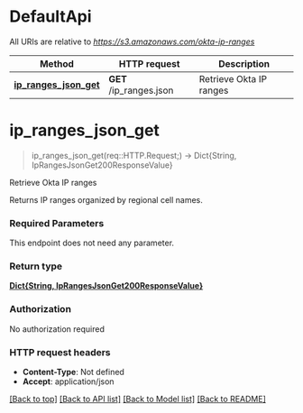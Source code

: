 # DefaultApi

All URIs are relative to *https://s3.amazonaws.com/okta-ip-ranges*

Method | HTTP request | Description
------------- | ------------- | -------------
[**ip_ranges_json_get**](DefaultApi.md#ip_ranges_json_get) | **GET** /ip_ranges.json | Retrieve Okta IP ranges


# **ip_ranges_json_get**
> ip_ranges_json_get(req::HTTP.Request;) -> Dict{String, IpRangesJsonGet200ResponseValue}

Retrieve Okta IP ranges

Returns IP ranges organized by regional cell names.

### Required Parameters
This endpoint does not need any parameter.

### Return type

[**Dict{String, IpRangesJsonGet200ResponseValue}**](IpRangesJsonGet200ResponseValue.md)

### Authorization

No authorization required

### HTTP request headers

 - **Content-Type**: Not defined
 - **Accept**: application/json

[[Back to top]](#) [[Back to API list]](../README.md#documentation-for-api-endpoints) [[Back to Model list]](../README.md#documentation-for-models) [[Back to README]](../README.md)

